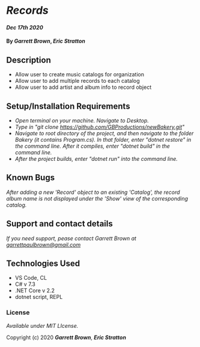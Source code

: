# _Records_

####  _Dec 17th 2020_

#### By _**Garrett Brown**_, _**Eric Stratton**_

## Description

* Allow user to create music catalogs for organization
* Allow user to add multiple records to each catalog
* Allow user to add artist and album info to record object


## Setup/Installation Requirements

* _Open terminal on your machine. Navigate to Desktop._
* _Type in "git clone https://github.com/GBProductions/newBakery.git"_
* _Navigate to root directory of the project, and then navigate to the folder Bakery (it contains Program.cs). In that folder, enter "dotnet restore" in the command line. After it compiles, enter "dotnet build" in the command line._
* _After the project builds, enter "dotnet run" into the command line._



## Known Bugs

_After adding a new 'Record' object to an existing 'Catalog', the record album name is not displayed under the 'Show' view of the corresponding catalog._

## Support and contact details

_If you need support, pease contact Garrett Brown at <garrettpaulbrown@gmail.com>_

## Technologies Used
* VS Code, CL
* C# v 7.3
* .NET Core v 2.2
* dotnet script, REPL

### License

*Available under MIT LIcense.*

Copyright (c) 2020 **_Garrett Brown_**, **_Eric Stratton_**
